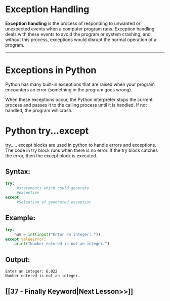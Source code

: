 # Exception Handling

**Exception handling** is the process of responding to unwanted or unexpected events when a computer program runs. Exception handling deals with these events to avoid the program or system crashing, and without this process, exceptions would disrupt the normal operation of a program.

---
# Exceptions in Python

Python has many built-in exceptions that are raised when your program encounters an error (something in the program goes wrong).

When these exceptions occur, the Python interpreter stops the current process and passes it to the calling process until it is handled. If not handled, the program will crash.

# Python try...except

try….. except blocks are used in python to handle errors and exceptions. The code in try block runs when there is no error. If the try block catches the error, then the except block is executed. 

## Syntax:
 ```python
 try:
      #statements which could generate 
      #exception
except:
      #Soloution of generated exception
```

## Example:
```python
try:
    num = int(input("Enter an integer: "))
except ValueError:
    print("Number entered is not an integer.")
 ```

## Output:
```
Enter an integer: 6.022
Number entered is not an integer.
```



## [[37 - Finally Keyword|Next Lesson>>]]